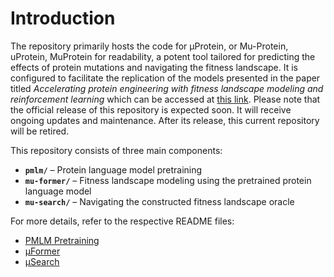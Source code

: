 # Introduction 
The repository primarily hosts the code for μProtein, or Mu-Protein, uProtein, MuProtein for readability, a potent tool tailored for predicting the effects of protein mutations and navigating the fitness landscape. It is configured to facilitate the replication of the models presented in the paper titled *Accelerating protein engineering with fitness landscape modeling and reinforcement learning* which can be accessed at [this link](https://www.biorxiv.org/content/10.1101/2023.11.16.565910v2). Please note that the official release of this repository is expected soon. It will receive ongoing updates and maintenance. After its release, this current repository will be retired.

This repository consists of three main components:  

- **`pmlm/`** – Protein language model pretraining  
- **`mu-former/`** – Fitness landscape modeling using the pretrained protein language model  
- **`mu-search/`** – Navigating the constructed fitness landscape oracle  

For more details, refer to the respective README files:  

- [PMLM Pretraining](pmlm/README.md)  
- [μFormer](mu-former/README.md)  
- [μSearch](mu-search/README.md)  
